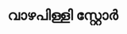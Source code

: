 ---
title: "വാഴപിള്ളി സ്റ്റോര്‍"
url: /vaalllppilllli-muvaarrrrupulll/vaalllpilllli-srrrroor/
shop: convenience
---